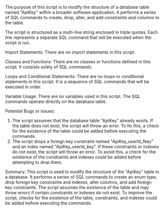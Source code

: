 The purpose of this script is to modify the structure of a database table named "ApiKey" within a broader software application. It performs a series of SQL commands to create, drop, alter, and add constraints and columns to the table.

The script is structured as a multi-line string enclosed in triple quotes. Each line represents a separate SQL command that will be executed when the script is run.

Import Statements:
There are no import statements in this script.

Classes and Functions:
There are no classes or functions defined in this script. It consists solely of SQL commands.

Loops and Conditional Statements:
There are no loops or conditional statements in this script. It is a sequence of SQL commands that will be executed in order.

Variable Usage:
There are no variables used in this script. The SQL commands operate directly on the database table.

Potential Bugs or Issues:
1. The script assumes that the database table "ApiKey" already exists. If the table does not exist, the script will throw an error. To fix this, a check for the existence of the table could be added before executing the commands.
2. The script drops a foreign key constraint named "ApiKey_userId_fkey" and an index named "ApiKey_userId_key". If these constraints or indexes do not exist, the script will throw an error. To avoid this, a check for the existence of the constraints and indexes could be added before attempting to drop them.

Summary:
This script is used to modify the structure of the "ApiKey" table in a database. It performs a series of SQL commands to create an enum type, drop foreign key constraints and indexes, alter columns, and add foreign key constraints. The script assumes the existence of the table and may throw errors if certain constraints or indexes do not exist. To improve the script, checks for the existence of the table, constraints, and indexes could be added before executing the commands.